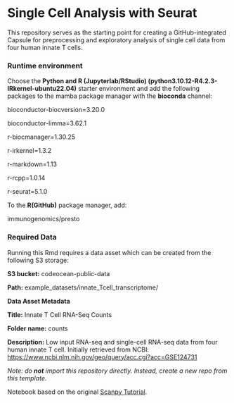# Single Cell Analysis with Seurat 

This repository serves as the starting point for creating a GitHub-integrated Capsule for preprocessing and exploratory analysis of single cell data from four human innate T cells.  

### Runtime environment

Choose the **Python and R (Jupyterlab/RStudio) (python3.10.12-R4.2.3-IRkernel-ubuntu22.04)** starter environment and add the following packages to the mamba package manager with the **bioconda** channel:

bioconductor-biocversion=3.20.0

bioconductor-limma=3.62.1

r-biocmanager=1.30.25

r-irkernel=1.3.2

r-markdown=1.13

r-rcpp=1.0.14

r-seurat=5.1.0

To the **R(GitHub)** package manager, add:

immunogenomics/presto

### Required Data

Running this Rmd requires a data asset which can be created from the following S3 storage:

**S3 bucket:** codeocean-public-data

**Path:** example_datasets/innate_Tcell_transcriptome/

**Data Asset Metadata**

**Title:** Innate T Cell RNA-Seq Counts

**Folder name:** counts

**Description:** Low input RNA-seq and single-cell RNA-seq data from four human innate T cell. Initially retrieved from NCBI: https://www.ncbi.nlm.nih.gov/geo/query/acc.cgi?acc=GSE124731


*Note: do **not** import this repository directly. Instead, create a new repo from this template.*

Notebook based on the original [Scanpy Tutorial](https://scanpy-tutorials.readthedocs.io/en/latest/pbmc3k.html). 
